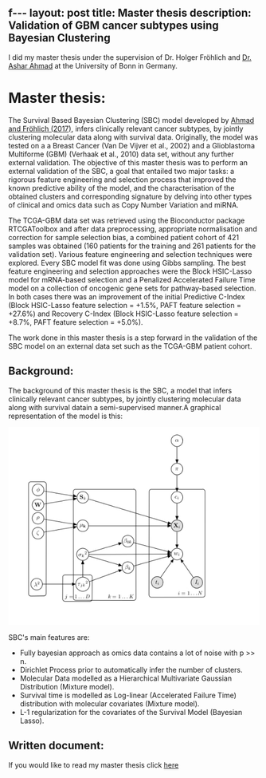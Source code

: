 f---
layout: post
title: Master thesis
description: Validation of GBM cancer subtypes using Bayesian Clustering
---
I did my master thesis under the supervision of Dr. Holger Fröhlich and [Dr. Ashar Ahmad](https://www.linkedin.com/in/ashar-ahmad-phd/) at the University of Bonn in Germany. 

Master thesis: 
============

The Survival Based Bayesian Clustering (SBC) model developed by [Ahmad and Fröhlich (2017)](https://pubmed.ncbi.nlm.nih.gov/28961917/), infers clinically relevant cancer subtypes, by jointly clustering molecular data along with survival data. Originally, the model was tested on a a Breast Cancer (Van De Vijver et al., 2002) and a Glioblastoma Multiforme (GBM) (Verhaak et al., 2010) data set, without any further external validation. The objective of this master thesis was to perform an external validation of the SBC, a goal that entailed two major tasks: a rigorous feature engineering and selection process that improved the known predictive ability of the model, and the characterisation of the obtained clusters and corresponding signature by delving into other types of clinical and omics data such as Copy Number Variation and miRNA.

The TCGA-GBM data set was retrieved using the Bioconductor package RTCGAToolbox and after data preprocessing, appropriate normalisation and correction for sample selection bias, a combined patient cohort of 421 samples was obtained (160 patients for the training and 261 patients for the validation set). Various feature engineering and selection techniques were explored. Every SBC model fit was done using Gibbs sampling. The best feature engineering and selection approaches were the Block HSIC-Lasso model for mRNA-based selection and a Penalized Accelerated Failure Time model on a collection of oncogenic gene sets for pathway-based selection. In both cases there was an improvement of the initial Predictive C-Index (Block HSIC-Lasso feature selection = +1.5%, PAFT feature selection = +27.6%) and Recovery C-Index (Block HSIC-Lasso feature selection = +8.7%, PAFT feature selection = +5.0%). 

The work done in this master thesis is a step forward in the validation of the SBC model on an external data set such as the TCGA-GBM patient cohort.


Background:
------------

The background of this master thesis is the SBC, a model that infers clinically relevant cancer subtypes, by jointly clustering molecular data along with survival datain a semi-supervised manner.A graphical representation of the model is this:

![SBC](assets/images/Graphical_model_SBC.png)

SBC's main features are:
- Fully bayesian approach as omics data contains a lot of noise with p >> n.
- Dirichlet Process prior to automatically infer the number of clusters.
- Molecular Data modelled as a Hierarchical Multivariate Gaussian Distribution (Mixture model).
- Survival time is modelled as Log-linear (Accelerated Failure Time) distribution with molecular covariates (Mixture model).
- L-1 regularization for the covariates of the Survival Model (Bayesian Lasso).


Written document:
------------

If you would like to read my master thesis click [here](https://github.com/CamilaDuitama/MasterThesis/raw/master/Master%20thesis%20final%20version.pdf)
